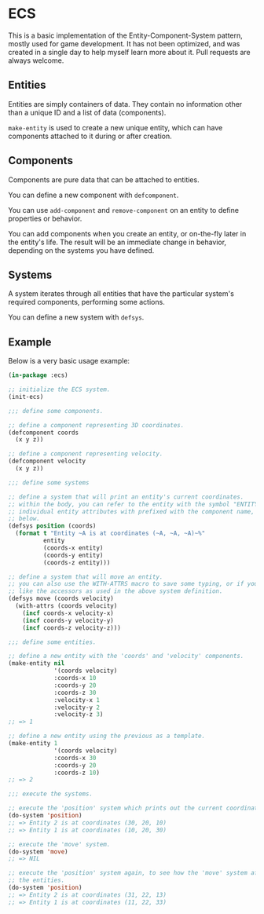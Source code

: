 # ECS

This is a basic implementation of the Entity-Component-System pattern, mostly
used for game development. It has not been optimized, and was created in a
single day to help myself learn more about it. Pull requests are always welcome.

## Entities

Entities are simply containers of data. They contain no information other than
a unique ID and a list of data (components).

`make-entity` is used to create a new unique entity, which can have components
attached to it during or after creation.

## Components

Components are pure data that can be attached to entities.

You can define a new component with `defcomponent`.

You can use `add-component` and `remove-component` on an entity to define
properties or behavior.

You can add components when you create an entity, or on-the-fly later in the
entity's life. The result will be an immediate change in behavior, depending
on the systems you have defined.

## Systems

A system iterates through all entities that have the particular system's
required components, performing some actions.

You can define a new system with `defsys`.

## Example

Below is a very basic usage example:

```lisp
(in-package :ecs)

;; initialize the ECS system.
(init-ecs)

;;; define some components.

;; define a component representing 3D coordinates.
(defcomponent coords
  (x y z))

;; define a component representing velocity.
(defcomponent velocity
  (x y z))

;;; define some systems

;; define a system that will print an entity's current coordinates.
;; within the body, you can refer to the entity with the symbol "ENTITY", and
;; individual entity attributes with prefixed with the component name, as shown
;; below.
(defsys position (coords)
  (format t "Entity ~A is at coordinates (~A, ~A, ~A)~%"
          entity
          (coords-x entity)
          (coords-y entity)
          (coords-z entity)))

;; define a system that will move an entity.
;; you can also use the WITH-ATTRS macro to save some typing, or if you do not
;; like the accessors as used in the above system definition.
(defsys move (coords velocity)
  (with-attrs (coords velocity)
    (incf coords-x velocity-x)
    (incf coords-y velocity-y)
    (incf coords-z velocity-z)))

;;; define some entities.

;; define a new entity with the 'coords' and 'velocity' components.
(make-entity nil
             '(coords velocity)
             :coords-x 10
             :coords-y 20
             :coords-z 30
             :velocity-x 1
             :velocity-y 2
             :velocity-z 3)
;; => 1

;; define a new entity using the previous as a template.
(make-entity 1
             '(coords velocity)
             :coords-x 30
             :coords-y 20
             :coords-z 10)
;; => 2

;;; execute the systems.

;; execute the 'position' system which prints out the current coordinates.
(do-system 'position)
;; => Entity 2 is at coordinates (30, 20, 10)
;; => Entity 1 is at coordinates (10, 20, 30)

;; execute the 'move' system.
(do-system 'move)
;; => NIL

;; execute the 'position' system again, to see how the 'move' system affected
;; the entities.
(do-system 'position)
;; => Entity 2 is at coordinates (31, 22, 13)
;; => Entity 1 is at coordinates (11, 22, 33)
```
